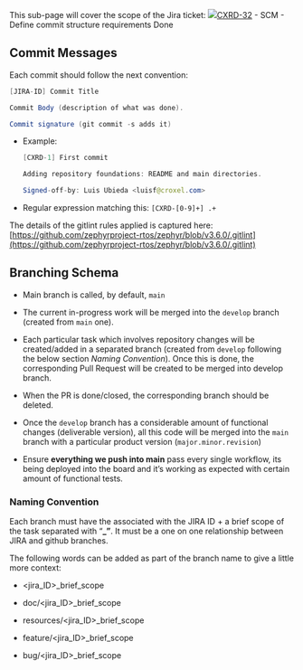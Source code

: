 This sub-page will cover the scope of the Jira ticket: [![](https://croxel.atlassian.net/rest/api/2/universal_avatar/view/type/issuetype/avatar/10315?size=medium)CXRD-32](https://croxel.atlassian.net/browse/CXRD-32) - SCM - Define commit structure requirements Done

Commit Messages
---------------

Each commit should follow the next convention:

```java
[JIRA-ID] Commit Title

Commit Body (description of what was done).

Commit signature (git commit -s adds it)
```

*   Example:
    
    ```java
    [CXRD-1] First commit
    
    Adding repository foundations: README and main directories.
    
    Signed-off-by: Luis Ubieda <luisf@croxel.com>
    ```
    
*   Regular expression matching this: `[CXRD-[0-9]+] .+`
    

The details of the gitlint rules applied is captured here: [https://github.com/zephyrproject-rtos/zephyr/blob/v3.6.0/.gitlint](https://github.com/zephyrproject-rtos/zephyr/blob/v3.6.0/.gitlint)

Branching Schema
----------------

*   Main branch is called, by default, `main`
    
*   The current in-progress work will be merged into the `develop` branch (created from `main` one).
    
*   Each particular task which involves repository changes will be created/added in a separated branch (created from `develop` following the below section _Naming Convention_). Once this is done, the corresponding Pull Request will be created to be merged into develop branch.
    
*   When the PR is done/closed, the corresponding branch should be deleted.
    
*   Once the `develop` branch has a considerable amount of functional changes (deliverable version), all this code will be merged into the `main` branch with a particular product version (`major.minor.revision`)
    
*   Ensure **everything we push into main** pass every single workflow, its being deployed into the board and it’s working as expected with certain amount of functional tests.
    

### Naming Convention

Each branch must have the <ticket ID> associated with the JIRA ID + a brief scope of the task separated with “**\_”**. It must be a one on one relationship between JIRA and github branches.

The following words can be added as part of the branch name to give a little more context:

*   <jira\_ID>\_brief\_scope
    
*   doc/<jira\_ID>\_brief\_scope
    
*   resources/<jira\_ID>\_brief\_scope
    
*   feature/<jira\_ID>\_brief\_scope
    
*   bug/<jira\_ID>\_brief\_scope